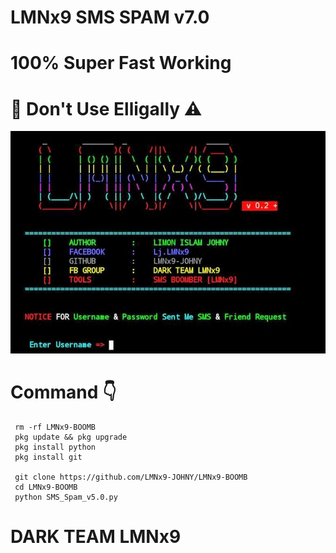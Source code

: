 # LMNx9 SMS SPAM v7.0
# 100% Super Fast Working  
# 🙏 Don't Use Elligally ⚠️
![logo](https://github.com/LMNx9-JOHNY/LMNx9-BOOMB/blob/main/Screenshot_20231016-024910.jpg)
# Command 👇

     rm -rf LMNx9-BOOMB
     pkg update && pkg upgrade
     pkg install python
     pkg install git

     git clone https://github.com/LMNx9-JOHNY/LMNx9-BOOMB
     cd LMNx9-BOOMB
     python SMS_Spam_v5.0.py
# DARK TEAM LMNx9
